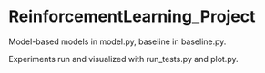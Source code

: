 # ReinforcementLearning_Project

Model-based models in model.py, baseline in baseline.py.

Experiments run and visualized with run_tests.py and plot.py.
